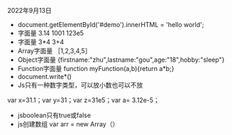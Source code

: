 2022年9月13日
- document.getElementById('#demo').innerHTML = 'hello world';
- 字面量 3.14  1001 123e5
- 字面量 3*4 3+4
- Array字面量 ［1,2,3,4,5］
- Object字面量 {firstname:"zhu",lastname:"gou",age:"18",hobby:"sleep"}
- Function字面量 function myFunction(a,b){return a*b;}
- document.write*()
- Js只有一种数字类型，可以放小数也可以不放

var x=31.1；var y=31；var z=31e5；var a= 3.12e-5；
- jsboolean只有true或false
- js创建数组 var arr = new Array（）
